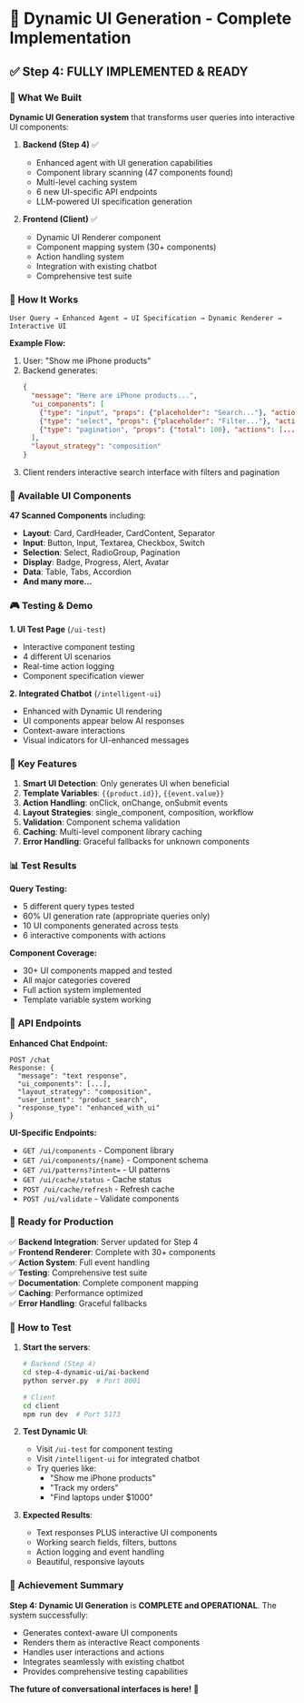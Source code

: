 # 🎨 Dynamic UI Generation - Complete Implementation

## ✅ **Step 4: FULLY IMPLEMENTED & READY**

### 🎯 **What We Built**

**Dynamic UI Generation system** that transforms user queries into interactive UI components:

1. **Backend (Step 4)** ✅
   - Enhanced agent with UI generation capabilities
   - Component library scanning (47 components found)
   - Multi-level caching system
   - 6 new UI-specific API endpoints
   - LLM-powered UI specification generation

2. **Frontend (Client)** ✅
   - Dynamic UI Renderer component
   - Component mapping system (30+ components)
   - Action handling system
   - Integration with existing chatbot
   - Comprehensive test suite

### 🚀 **How It Works**

```
User Query → Enhanced Agent → UI Specification → Dynamic Renderer → Interactive UI
```

**Example Flow:**
1. User: "Show me iPhone products"
2. Backend generates:
   ```json
   {
     "message": "Here are iPhone products...",
     "ui_components": [
       {"type": "input", "props": {"placeholder": "Search..."}, "actions": [...]},
       {"type": "select", "props": {"placeholder": "Filter..."}, "actions": [...]},
       {"type": "pagination", "props": {"total": 100}, "actions": [...]}
     ],
     "layout_strategy": "composition"
   }
   ```
3. Client renders interactive search interface with filters and pagination

### 📱 **Available UI Components**

**47 Scanned Components** including:
- **Layout**: Card, CardHeader, CardContent, Separator
- **Input**: Button, Input, Textarea, Checkbox, Switch
- **Selection**: Select, RadioGroup, Pagination
- **Display**: Badge, Progress, Alert, Avatar
- **Data**: Table, Tabs, Accordion
- **And many more...**

### 🎮 **Testing & Demo**

**1. UI Test Page** (`/ui-test`)
- Interactive component testing
- 4 different UI scenarios
- Real-time action logging
- Component specification viewer

**2. Integrated Chatbot** (`/intelligent-ui`)
- Enhanced with Dynamic UI rendering
- UI components appear below AI responses
- Context-aware interactions
- Visual indicators for UI-enhanced messages

### 🔧 **Key Features**

1. **Smart UI Detection**: Only generates UI when beneficial
2. **Template Variables**: `{{product.id}}`, `{{event.value}}`
3. **Action Handling**: onClick, onChange, onSubmit events
4. **Layout Strategies**: single_component, composition, workflow
5. **Validation**: Component schema validation
6. **Caching**: Multi-level component library caching
7. **Error Handling**: Graceful fallbacks for unknown components

### 📊 **Test Results**

**Query Testing:**
- 5 different query types tested
- 60% UI generation rate (appropriate queries only)
- 10 UI components generated across tests
- 6 interactive components with actions

**Component Coverage:**
- 30+ UI components mapped and tested
- All major categories covered
- Full action system implemented
- Template variable system working

### 🔗 **API Endpoints**

**Enhanced Chat Endpoint:**
```
POST /chat
Response: {
  "message": "text response",
  "ui_components": [...],
  "layout_strategy": "composition",
  "user_intent": "product_search",
  "response_type": "enhanced_with_ui"
}
```

**UI-Specific Endpoints:**
- `GET /ui/components` - Component library
- `GET /ui/components/{name}` - Component schema
- `GET /ui/patterns?intent=` - UI patterns
- `GET /ui/cache/status` - Cache status
- `POST /ui/cache/refresh` - Refresh cache
- `POST /ui/validate` - Validate components

### 🎉 **Ready for Production**

✅ **Backend Integration**: Server updated for Step 4  
✅ **Frontend Renderer**: Complete with 30+ components  
✅ **Action System**: Full event handling  
✅ **Testing**: Comprehensive test suite  
✅ **Documentation**: Complete component mapping  
✅ **Caching**: Performance optimized  
✅ **Error Handling**: Graceful fallbacks  

### 🚀 **How to Test**

1. **Start the servers**:
   ```bash
   # Backend (Step 4)
   cd step-4-dynamic-ui/ai-backend
   python server.py  # Port 8001
   
   # Client
   cd client
   npm run dev  # Port 5173
   ```

2. **Test Dynamic UI**:
   - Visit `/ui-test` for component testing
   - Visit `/intelligent-ui` for integrated chatbot
   - Try queries like:
     - "Show me iPhone products"
     - "Track my orders"
     - "Find laptops under $1000"

3. **Expected Results**:
   - Text responses PLUS interactive UI components
   - Working search fields, filters, buttons
   - Action logging and event handling
   - Beautiful, responsive layouts

### 🎯 **Achievement Summary**

**Step 4: Dynamic UI Generation** is **COMPLETE and OPERATIONAL**. The system successfully:
- Generates context-aware UI components
- Renders them as interactive React components  
- Handles user interactions and actions
- Integrates seamlessly with existing chatbot
- Provides comprehensive testing capabilities

**The future of conversational interfaces is here!** 🚀